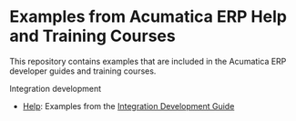 # Examples from Acumatica ERP Help and Training Courses

This repository contains examples that are included in the Acumatica ERP developer guides and training courses.

Integration development

  * [Help](IntegrationDevelopment/Help): Examples from the [Integration Development Guide](https://help-2019r2.acumatica.com/Help?ScreenId=ShowWiki&pageid=ff22837c-cd3a-410e-b768-88ca6e53b165)
